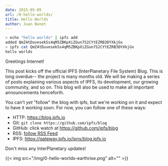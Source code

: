 ```yaml
---
date: 2015-05-05
url: /0-hello-worlds/
title: Hello Worlds
author: Juan Benet
---
```


```sh
> echo "hello worlds" | ipfs add
added QmZ4tDuvesekSs4qM5ZBKpXiZGun7S2CYtEZRB3DYXkjGx
> ipfs cat QmZ4tDuvesekSs4qM5ZBKpXiZGun7S2CYtEZRB3DYXkjGx
hello worlds
```

Greetings Internet!

This post kicks off the official IPFS (InterPlanetary File System) Blog. This is long overdue-- the project is many months old. We will be making a series of posts explaining various aspects of IPFS, its development, our growing community, and so on. This blog will also be used to make all important announcements henceforth.

<!--more-->

You can't _yet_ "follow" the blog with ipfs, but we're working on it and expect to have it working soon. For now, you can follow one of these ways:

- HTTP: https://blog.ipfs.io
- Git: `git clone https://github.com/ipfs/blog`
- GitHub: click watch at https://github.com/ipfs/blog
- RSS: [follow RSS Feed](https://blog.ipfs.io/index.xml)
- IPFS: https://gateway.ipfs.io/ipns/blog.ipfs.io

Don't miss any InterPlanetary updates!

{{< img src="/img/0-hello-worlds-earthrise.png" alt="" >}}
